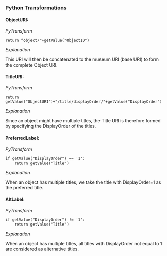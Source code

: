 
### Python Transformations
#### ObjectURI:
*PyTransform* 
```
return “object/"+getValue("ObjectID")
```
*Explanation* 

This URI will then be concatenated to the museum URI (base URI) to form the complete Object URI. 




#### TitleURI:
*PyTransform* 
```
return getValue("ObjectURI")+"/title/displayOrder/"+getValue("DisplayOrder")
```
*Explanation* 

Since an object might have multiple titles, the Title URI is therefore formed by specifying the DisplayOrder of the titles. 




#### PreferredLabel:
*PyTransform* 
```
if getValue("DisplayOrder") == '1':
    return getValue("Title")
```
*Explanation* 

When an object has multiple titles, we take the title with DisplayOrder=1 as the preferred title.



#### AltLabel:
*PyTransform* 
```
if getValue("DisplayOrder") != '1':
    return getValue("Title")
```
*Explanation* 

When an object has multiple titles, all titles with DisplayOrder not equal to 1 are considered as alternative titles.



